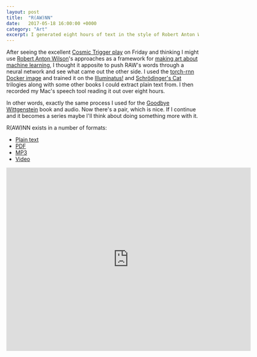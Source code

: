 ```yaml
---
layout: post
title:  "R(AW)NN"
date:   2017-05-18 16:00:00 +0000
category: "Art"
excerpt: I generated eight hours of text in the style of Robert Anton Wilson. 
---
```


After seeing the excellent [Cosmic Trigger play](https://cosmictriggerplay.com) on Friday and thinking I might use [Robert Anton Wilson](https://en.wikipedia.org/wiki/Robert_Anton_Wilson)'s approaches as a framework for [making art about machine learning](http://art.peteashton.com/instructions-for-humans/), I thought it apposite to push RAW's words through a neural network and see what came out the other side. I used the [torch-rnn Docker image](https://hub.docker.com/r/crisbal/torch-rnn/) and trained it on the [Illuminatus!](https://en.wikipedia.org/wiki/The_Illuminatus!_Trilogy) and [Schrödinger's Cat](https://en.wikipedia.org/wiki/Schrödinger%27s_Cat_Trilogy) trilogies along with some other books I could extract plain text from. I then recorded my Mac's speech tool reading it out over eight hours.

In other words, exactly the same process I used for the [Goodbye Wittgenstein](http://art.peteashton.com/goodbye-wittgenstein/) book and audio. Now there's a pair, which is nice. If I continue and it becomes a series maybe I'll think about doing something more with it.

R(AW)NN exists in a number of formats:

-	[Plain text](https://www.dropbox.com/s/0jr60jg6rfd8f5q/RAWnn_text.txt?dl=1)  
- [PDF](https://www.dropbox.com/s/qu3sfgelz9fit04/RAWnn_text.pdf?dl=1) 
- [MP3](https://www.dropbox.com/s/0f3vu2m7gqnn2aq/RAWnn-audio.mp3?dl=1) 
- [Video](https://vimeo.com/217977340)

<iframe src="https://player.vimeo.com/video/217977340" width="640" height="480" frameborder="0" webkitallowfullscreen mozallowfullscreen allowfullscreen></iframe>

